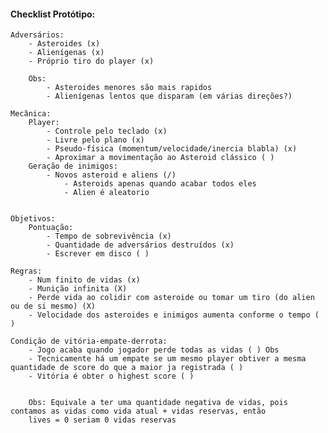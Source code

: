 #### Checklist Protótipo:
    Adversários:
        - Asteroides (x)
        - Alienígenas (x)
        - Próprio tiro do player (x)

        Obs: 
            - Asteroides menores são mais rapidos
            - Alienígenas lentos que disparam (em várias direções?)

    Mecânica:
        Player: 
            - Controle pelo teclado (x)
            - Livre pelo plano (x)
            - Pseudo-física (momentum/velocidade/inercia blabla) (x)
            - Aproximar a movimentação ao Asteroid clássico ( )
        Geração de inimigos:
            - Novos asteroid e aliens (/)
                - Asteroids apenas quando acabar todos eles
                - Alien é aleatorio

        
    Objetivos:
        Pontuação:
            - Tempo de sobrevivência (x)
            - Quantidade de adversários destruídos (x)
            - Escrever em disco ( )

    Regras:
        - Num finito de vidas (x)
        - Munição infinita (X)
        - Perde vida ao colidir com asteroide ou tomar um tiro (do alien ou de si mesmo) (X)
        - Velocidade dos asteroides e inimigos aumenta conforme o tempo ( )

    Condição de vitória-empate-derrota:
        - Jogo acaba quando jogador perde todas as vidas ( ) Obs
        - Tecnicamente há um empate se um mesmo player obtiver a mesma quantidade de score do que a maior ja registrada ( )
        - Vitória é obter o highest score ( )


        Obs: Equivale a ter uma quantidade negativa de vidas, pois contamos as vidas como vida atual + vidas reservas, então
        lives = 0 seriam 0 vidas reservas

